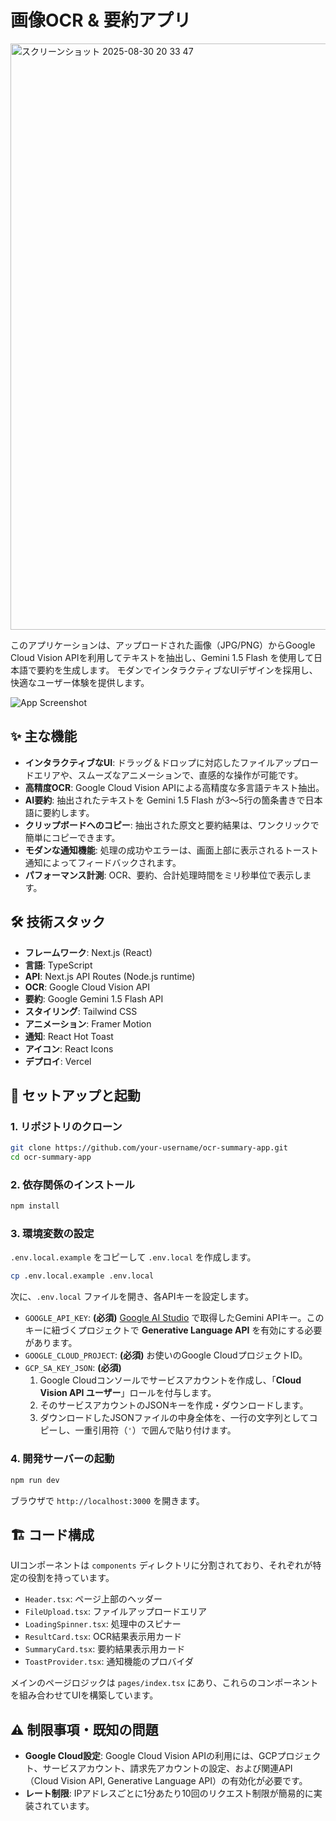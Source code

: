 # 画像OCR & 要約アプリ
<img width="955" height="938" alt="スクリーンショット 2025-08-30 20 33 47" src="https://github.com/user-attachments/assets/f840afb3-8c2f-4d46-ad0f-faeb0f635a3d" />

このアプリケーションは、アップロードされた画像（JPG/PNG）からGoogle Cloud Vision APIを利用してテキストを抽出し、Gemini 1.5 Flash を使用して日本語で要約を生成します。
モダンでインタラクティブなUIデザインを採用し、快適なユーザー体験を提供します。

![App Screenshot](https://i.imgur.com/example.png) <!-- 後で実際のスクリーンショットに置き換える -->

## ✨ 主な機能

- **インタラクティブなUI**: ドラッグ＆ドロップに対応したファイルアップロードエリアや、スムーズなアニメーションで、直感的な操作が可能です。
- **高精度OCR**: Google Cloud Vision APIによる高精度な多言語テキスト抽出。
- **AI要約**: 抽出されたテキストを Gemini 1.5 Flash が3〜5行の箇条書きで日本語に要約します。
- **クリップボードへのコピー**: 抽出された原文と要約結果は、ワンクリックで簡単にコピーできます。
- **モダンな通知機能**: 処理の成功やエラーは、画面上部に表示されるトースト通知によってフィードバックされます。
- **パフォーマンス計測**: OCR、要約、合計処理時間をミリ秒単位で表示します。

## 🛠️ 技術スタック

- **フレームワーク**: Next.js (React)
- **言語**: TypeScript
- **API**: Next.js API Routes (Node.js runtime)
- **OCR**: Google Cloud Vision API
- **要約**: Google Gemini 1.5 Flash API
- **スタイリング**: Tailwind CSS
- **アニメーション**: Framer Motion
- **通知**: React Hot Toast
- **アイコン**: React Icons
- **デプロイ**: Vercel

## 🚀 セットアップと起動

### 1. リポジトリのクローン

```bash
git clone https://github.com/your-username/ocr-summary-app.git
cd ocr-summary-app
```

### 2. 依存関係のインストール

```bash
npm install
```

### 3. 環境変数の設定

`.env.local.example` をコピーして `.env.local` を作成します。

```bash
cp .env.local.example .env.local
```

次に、`.env.local` ファイルを開き、各APIキーを設定します。

- `GOOGLE_API_KEY`: **(必須)** [Google AI Studio](https://aistudio.google.com/app/apikey) で取得したGemini APIキー。このキーに紐づくプロジェクトで **Generative Language API** を有効にする必要があります。
- `GOOGLE_CLOUD_PROJECT`: **(必須)** お使いのGoogle CloudプロジェクトID。
- `GCP_SA_KEY_JSON`: **(必須)** 
  1. Google Cloudコンソールでサービスアカウントを作成し、「**Cloud Vision API ユーザー**」ロールを付与します。
  2. そのサービスアカウントのJSONキーを作成・ダウンロードします。
  3. ダウンロードしたJSONファイルの中身全体を、一行の文字列としてコピーし、一重引用符（`'`）で囲んで貼り付けます。

### 4. 開発サーバーの起動

```bash
npm run dev
```

ブラウザで `http://localhost:3000` を開きます。

## 🏗️ コード構成

UIコンポーネントは `components` ディレクトリに分割されており、それぞれが特定の役割を持っています。

- `Header.tsx`: ページ上部のヘッダー
- `FileUpload.tsx`: ファイルアップロードエリア
- `LoadingSpinner.tsx`: 処理中のスピナー
- `ResultCard.tsx`: OCR結果表示用カード
- `SummaryCard.tsx`: 要約結果表示用カード
- `ToastProvider.tsx`: 通知機能のプロバイダ

メインのページロジックは `pages/index.tsx` にあり、これらのコンポーネントを組み合わせてUIを構築しています。

## ⚠️ 制限事項・既知の問題

- **Google Cloud設定**: Google Cloud Vision APIの利用には、GCPプロジェクト、サービスアカウント、請求先アカウントの設定、および関連API（Cloud Vision API, Generative Language API）の有効化が必要です。
- **レート制限**: IPアドレスごとに1分あたり10回のリクエスト制限が簡易的に実装されています。
